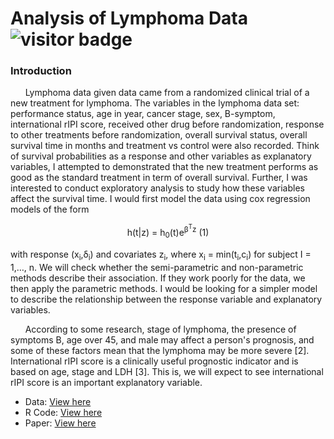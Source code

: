 # Analysis of Lymphoma Data ![visitor badge](https://visitor-badge.glitch.me/badge?page_id=shikaijin/STAT-486-Survival-Analysis.visitor-badge)


### Introduction
<p>&nbsp;&nbsp;&nbsp;&nbsp;&nbsp;&nbsp;Lymphoma data given data came from a randomized clinical trial of a new treatment for lymphoma. The variables in the lymphoma data set: performance status, age in year, cancer stage, sex, B-symptom, international rIPI score, received other drug before randomization, response to other treatments before randomization, overall survival status, overall survival time in months and treatment vs control were also recorded. Think of survival probabilities as a response and other variables as explanatory variables, I attempted to demonstrated that the new treatment performs as good as the standard treatment in term of overall survival. Further, I was interested to conduct exploratory analysis to study how these variables affect the survival time. I would first model the data using cox regression models of the form</p>
<p align="center">h(t|z) = h<sub>0</sub>(t)e<sup>β<sup>T</sup>z</sup>    (1)</p>
<p> with response (x<sub>i</sub>,δ<sub>i</sub>) and covariates z<sub>i</sub>, where x<sub>i</sub> = min(t<sub>i</sub>,c<sub>i</sub>) for subject I = 1,…, n. We will check whether the semi-parametric and non-parametric methods describe their association. If they work poorly for the data, we then apply the parametric methods. I would be looking for a simpler model to describe the relationship between the response variable and explanatory variables.</p>
<p>&nbsp;&nbsp;&nbsp;&nbsp;&nbsp;&nbsp;According to some research, stage of lymphoma, the presence of symptoms B, age over 45, and male may affect a person's prognosis, and some of these factors mean that the lymphoma may be more severe [2]. International rIPI score is a clinically useful prognostic indicator and is based on age, stage and LDH [3]. This is, we will expect to see international rIPI score is an important explanatory variable.</p>



* Data: [View here](https://github.com/shikaijin/Analysis-of-Lymphoma-Data/blob/1a10df0feeea003f9abe8036ec13389b8ecd2f9d/lymphoma.csv)
* R Code: [View here](https://github.com/shikaijin/Analysis-of-Lymphoma-Data/blob/1a10df0feeea003f9abe8036ec13389b8ecd2f9d/output.R)
* Paper: [View here](https://github.com/shikaijin/Analysis-of-Lymphoma-Data/blob/94b98acac60c343d5f773070e7a63d13090ed662/paper.md)

